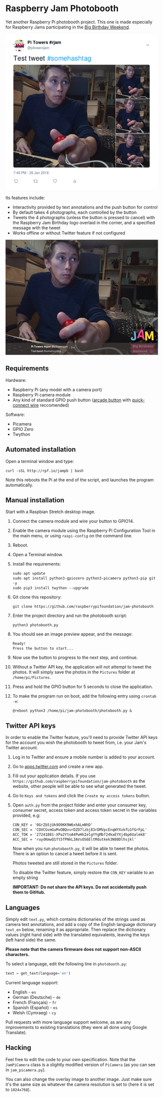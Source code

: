 # Raspberry Jam Photobooth

Yet another Raspberry Pi photobooth project. This one is made especially for
Raspberry Jams participating in the [Big Birthday Weekend](http://rpf.io/bday).

![](img/tweet.png)

Its features include:

- Interactivity provided by text annotations and the push button for control
- By default takes 4 photographs, each controlled by the button
- Tweets the 4 photographs (unless the button is pressed to cancel) with the
Raspberry Jam Birthday logo overlaid in the corner, and a specified message with
the tweet
- Works offline or without Twitter feature if not configured

![](img/tweet2.png)

## Requirements

Hardware:

- Raspberry Pi (any model with a camera port)
- Raspberry Pi camera module
- Any kind of standard GPIO push button ([arcade button](https://www.modmypi.com/raspberry-pi/sensors-1061/buttons-and-switches-1098/arcade-button-30mm-translucent-red)
with [quick-connect wire](https://www.modmypi.com/raspberry-pi/sensors-1061/buttons-and-switches-1098/arcade-button-quick-connect-wires-set-of-10-pairs)
reccomended)

Software:

- Picamera
- GPIO Zero
- Twython

## Automated installation

Open a terminal window and type:

```
curl -sSL http://rpf.io/jampb | bash
```

Note this reboots the Pi at the end of the script, and launches the program
automatically.

## Manual installation

Start with a Raspbian Stretch desktop image.

1. Connect the camera module and wire your button to GPIO14.

1. Enable the camera module using the Raspberry Pi Configuration Tool in the
main menu, or using `raspi-config` on the command line.

1. Reboot.

1. Open a Terminal window.

1. Install the requirements:

    ```
    sudo apt update
    sudo apt install python3-gpiozero python3-picamera python3-pip git -y
    sudo pip3 install twython --upgrade
    ```

1. Git clone this repository:

    ```
    git clone https://github.com/raspberrypifoundation/jam-photobooth
    ```

1. Enter the project directory and run the photobooth script:

    ```
    python3 photobooth.py
    ```

1. You should see an image preview appear, and the message:

    ```
    Ready!
    Press the button to start...
    ```

1. Now use the button to progress to the next step, and continue.

1. Without a Twitter API key, the application will not attempt to tweet the
photos. It will simply save the photos in the `Pictures` folder at
`/home/pi/Pictures`.

1. Press and hold the GPIO button for 5 seconds to close the application.

1. To make the program run on boot, add the following entry using `crontab -e`:

    ```
    @reboot python3 /home/pi/jam-photobooth/photobooth.py &
    ```

## Twitter API keys

In order to enable the Twitter feature, you'll need to provide Twitter API keys
for the account you wish the photobooth to tweet from, i.e. your Jam's Twitter
account.

1. Log in to Twitter and ensure a mobile number is added to your account.

1. Go to [apps.twitter.com](https://apps.twitter.com/) and create a new app.

1. Fill out your application details. If you use
`https://github.com/raspberrypifoundation/jam-photobooth` as the website, other
people will be able to see what generated the tweet.

1. Go to `Keys and tokens` and click the `Create my access tokens` button.

1. Open `auth.py` from the project folder and enter your consumer key, consumer
secret, access token and access token secret in the variables provided, e.g:

    ```
    CON_KEY = '0GrZb5jUk9O9KK9W6xhALmNhD'
    CON_SEC = 'CDXCGvmGuMvOBQvvrDZO7lzbj83rDMVpcEnqWYXxkfLGfGrFpL'
    ACC_TOK = '27241881-XPa2YtoA4PwHkIelgYYgMbf24kaEYXj4bp6Ualmk8'
    ACC_SEC = 'ruydKmwQ1ft5fPNkL3AVsOS6EltMdutkek3N80Dlhsjkl'
    ```

    Now when you run `photobooth.py`, it will be able to tweet the photos. There
    is an option to cancel a tweet before it is sent.

    Photos tweeted are still stored in the `Pictures` folder.

    To disable the Twitter feature, simply restore the `CON_KEY` variable to an
    empty string

    **IMPORTANT: Do not share the API keys. Do not accidentally push them to
    GitHub.**

## Languages

Simply edit `text.py`, which contains dictionaries of the strings used as camera
text annotations, and add a copy of the English language dictionary `text_en`
below, renaming it as appropriate. Then replace the dictionary values (right
hand side) with the translated equivalents, leaving the keys (left hand side)
the same.

**Please note that the camera firmware does not support non-ASCII characters.**

To select a language, edit the following line in `photobooth.py`:

```python
text = get_text(language='en')
```

Current language support:

- English - `en`
- German (Deutsche) - `de`
- French (Français) - `fr`
- Spanish (Español) - `es`
- Welsh (Cymraeg) - `cy`

Pull requests with more language support welcome, as are any improvements to
existing translations (they were all done using Google Translate).

## Hacking

Feel free to edit the code to your own specification. Note that the
`JamPiCamera` class is a slightly modified version of `PiCamera` (as you can
see in `jam_picamera.py`).

You can also change the overlay image to another image. Just make sure it's the
same size as whatever the camera resolution is set to (here it is set to
`1024x768`).
